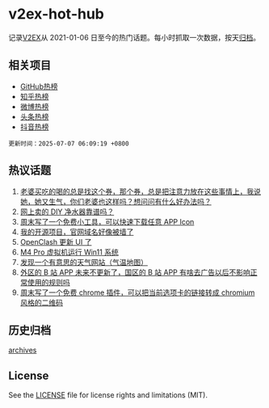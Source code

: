 # v2ex-hot-hub

 记录[V2EX](https://www.v2ex.com/)从 2021-01-06 日至今的热门话题。每小时抓取一次数据，按天[归档](archives)。
 
 ## 相关项目

- [GitHub热榜](https://github.com/snaildev/github-hot-hub)
- [知乎热榜](https://github.com/snaildev/zhihu-hot-hub)
- [微博热榜](https://github.com/snaildev/weibo-hot-hub)
- [头条热榜](https://github.com/snaildev/toutiao-hot-hub)
- [抖音热榜](https://github.com/snaildev/douyin-hot-hub)


 `更新时间：2025-07-07 06:09:19 +0800`

## 热议话题

1. [老婆买吃的喝的总是找这个券，那个券，总是把注意力放在这些事情上，我说她，她又生气，你们老婆也这样吗？想问问有什么好办法吗？](https://www.v2ex.com/t/1143350)
1. [网上卖的 DIY 净水器靠谱吗？](https://www.v2ex.com/t/1143286)
1. [周末写了一个免费小工具，可以快速下载任意 APP Icon](https://www.v2ex.com/t/1143287)
1. [我的开源项目，官网域名好像被墙了](https://www.v2ex.com/t/1143322)
1. [OpenClash 更新 UI 了](https://www.v2ex.com/t/1143277)
1. [M4 Pro 虚拟机运行 Win11 系统](https://www.v2ex.com/t/1143284)
1. [发现一个有意思的天气网站（气温地图）](https://www.v2ex.com/t/1143299)
1. [外区的 B 站 APP 未来不更新了，国区的 B 站 APP 有啥去广告以后不影响正常使用的规则吗](https://www.v2ex.com/t/1143317)
1. [周末写了一个免费 chrome 插件，可以把当前选项卡的链接转成 chromium 风格的二维码](https://www.v2ex.com/t/1143291)

## 历史归档

[archives](archives)

## License

See the [LICENSE](LICENSE) file for license rights and limitations (MIT).
